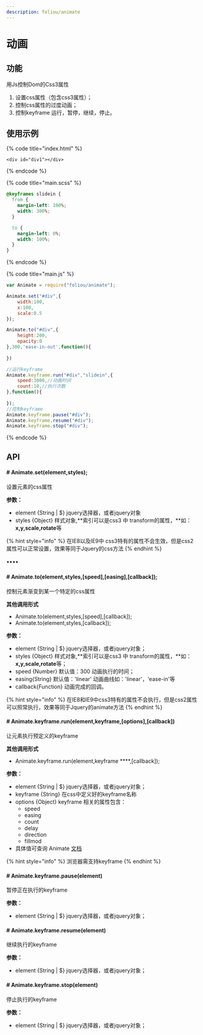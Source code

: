 ```yaml
---
description: foliou/animate
---
```


# 动画

## 功能

用Js控制Dom的Css3属性

1. 设置css属性（包含css3属性）；
2. 控制css属性的过度动画；
3. 控制keyframe 运行，暂停，继续，停止。

## 使用示例

{% code title="index.html" %}
```markup
<div id="div1"></div>
```
{% endcode %}

{% code title="main.scss" %}
```css
@keyframes slidein {
  from {
    margin-left: 100%;
    width: 300%;
  }

  to {
    margin-left: 0%;
    width: 100%;
  }
}
```
{% endcode %}

{% code title="main.js" %}
```javascript
var Animate = require("foliou/animate");

Animate.set("#div",{
    width:100,
    x:100,
    scale:0.5
});

Animate.to("#div",{
    height:200,
    opacity:0
},300,'ease-in-out',function(){
    
})

//运行keyframe
Animate.keyframe.run("#div","slidein",{
    speed:3000,//动画时间
    count:10,//执行次数
},function(){
    
});
//控制keyframe
Animate.keyframe.pause("#div");
Animate.keyframe.resume("#div");
Animate.keyframe.stop("#div");
```
{% endcode %}

## API

####  **\# Animate.set\(element,styles\);**

 设置元素的css属性

**参数：**

* element {String \| $}  jquery选择器，或者jquery对象
* styles {Object} 样式对象,**索引可以是css3 中 transform的属性，**如： **x,y,scale,rotate**等

{% hint style="info" %}
在IE8以及IE9中 css3特有的属性不会生效，但是css2属性可以正常设置，效果等同于Jquery的css方法
{% endhint %}

#### \*\*\*\*

#### **\# Animate.to\(element,styles,\[speed\],\[**easing**\],\[callback\]\);**

 控制元素渐变到某一个特定的css属性

**其他调用形式**

* Animate.to\(element,styles,\[speed\],\[callback\]\);
* Animate.to\(element,styles,\[callback\]\);

**参数：**

* element {String \| $}  jquery选择器，或者jquery对象；
* styles {Object} 样式对象,**索引可以是css3 中 transform的属性，**如： **x,y,scale,rotate**等；
* speed {Number} 默认值：300 动画执行的时间；
* easing{String} 默认值：'linear' 动画曲线如：'linear'，'ease-in'等
* callback{Function} 动画完成的回调。

{% hint style="info" %}
在IE8和IE9中css3特有的属性不会执行，但是css2属性可以照常执行，效果等同于Jquery的animate方法
{% endhint %}

#### 

#### \# Animate.keyframe.run\(element,keyframe,\[options\],\[callback\]\)

 让元素执行预定义的keyframe

**其他调用形式**

* Animate.keyframe.run\(element,keyframe ****,\[callback\]\);

**参数：**

* element {String \| $}  jquery选择器，或者jquery对象；
* keyframe {String} 在css中定义好的keyframe名称
* options {Object} keyframe 相关的属性包含：
  * speed 
  * easing
  * count
  * delay
  * direction
  * fillmod
* 具体值可查询 Animate [文档](https://developer.mozilla.org/zh-CN/docs/Web/CSS/animation)

{% hint style="info" %}
 浏览器需支持keyframe
{% endhint %}

#### 

#### \# Animate.keyframe.pause\(element\)

暂停正在执行的keyframe

**参数：**

* element {String \| $}  jquery选择器，或者jquery对象；



#### \# Animate.keyframe.resume\(element\)

继续执行的keyframe

**参数：**

* element {String \| $}  jquery选择器，或者jquery对象；



#### \# Animate.keyframe.stop\(element\)

停止执行的keyframe

**参数：**

* element {String \| $}  jquery选择器，或者jquery对象；

